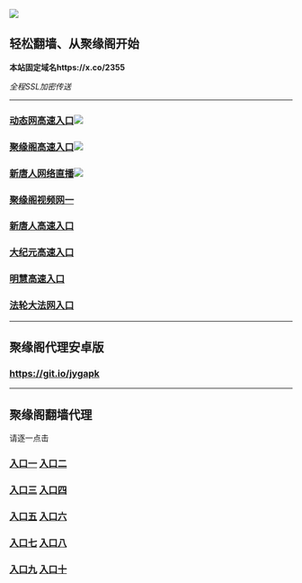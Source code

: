 
![](https://raw.githubusercontent.com/hao369/a/master/j.jpg)



## 轻松翻墙、从聚缘阁开始

**本站固定域名https://x.co/2355**

_全程SSL加密传送_





***

### [动态网高速入口](https://el8t6p7t9j.execute-api.ap-northeast-2.amazonaws.com/12wwe900a/?id=2)![](https://raw.githubusercontent.com/hao369/a/master/jygdl.gif)

### [聚缘阁高速入口]( https://idme7a2mqe.execute-api.ap-northeast-2.amazonaws.com/er3t2ty)![](https://raw.githubusercontent.com/hao369/a/master/jyg.gif)

### [新唐人网络直播](http://6689463.jtz3.todovision.info/t-1-1)![](https://raw.githubusercontent.com/hao369/a/master/jygtj.gif)

### [聚缘阁视频网一](https://13i749v7bd.execute-api.ap-northeast-2.amazonaws.com/6587bff3)

### [新唐人高速入口](https://el8t6p7t9j.execute-api.ap-northeast-2.amazonaws.com/12wwe900a/?id=5)

### [大纪元高速入口](https://el8t6p7t9j.execute-api.ap-northeast-2.amazonaws.com/12wwe900a/?id=7)

### [明慧高速入口](https://el8t6p7t9j.execute-api.ap-northeast-2.amazonaws.com/12wwe900a/?id=3)

### [法轮大法网入口](https://el8t6p7t9j.execute-api.ap-northeast-2.amazonaws.com/12wwe900a/?id=15)




***



##  聚缘阁代理安卓版

### https://git.io/jygapk


***


## 聚缘阁翻墙代理 

请逐一点击

### **[入口一](https://f5jfy2vrvd.execute-api.ap-northeast-2.amazonaws.com/325267)** **[入口二]( https://ey60eln670.execute-api.ap-northeast-2.amazonaws.com/968852f53)**


### **[入口三](https://s3-ap-southeast-1.amazonaws.com/jyg4/jyg.html)**  **[入口四](https://s3-ap-northeast-1.amazonaws.com/jyg9/jyg.html)**

### **[入口五](https://s3.ap-south-1.amazonaws.com/jyg5/jyg.html)**  **[入口六](https://s3-us-west-2.amazonaws.com/jyg7/jyg.html)**


###  **[入口七](https://s3-us-west-1.amazonaws.com/jyg6/jyg.html)**  **[入口八](https://s3-eu-west-1.amazonaws.com/jyg8/jyg.html)**


###  **[入口九](https://s3.eu-central-1.amazonaws.com/jyg3/jyg.html)**  **[入口十](https://s3-ap-southeast-2.amazonaws.com/jyg1/jyg.html)**





